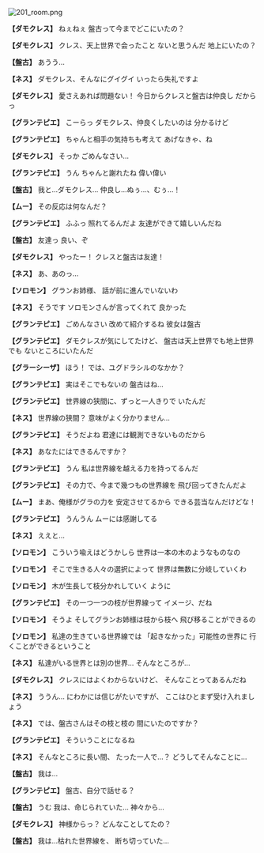 
![201_room.png](../images/backgrounds/201_room.png)

**【ダモクレス】**
ねぇねぇ
盤古って今までどこにいたの？

**【ダモクレス】**
クレス、天上世界で会ったこと
ないと思うんだ
地上にいたの？

**【盤古】**
あうう…

**【ネス】**
ダモクレス、そんなにグイグイ
いったら失礼ですよ

**【ダモクレス】**
愛さえあれば問題ない！
今日からクレスと盤古は仲良し
だからっ

**【グランテピエ】**
こーらっ
ダモクレス、仲良くしたいのは
分かるけど

**【グランテピエ】**
ちゃんと相手の気持ちも考えて
あげなきゃ、ね

**【ダモクレス】**
そっか
ごめんなさい…

**【グランテピエ】**
うん
ちゃんと謝れたね
偉い偉い

**【盤古】**
我と…ダモクレス…
仲良し…ぬぅ…、むぅ…！

**【ムー】**
その反応は何なんだ？

**【グランテピエ】**
ふふっ
照れてるんだよ
友達ができて嬉しいんだね

**【盤古】**
友達っ
良い、ぞ

**【ダモクレス】**
やったー！
クレスと盤古は友達！

**【ネス】**
あ、あのっ…

**【ソロモン】**
グランお姉様、
話が前に進んでいないわ

**【ネス】**
そうです
ソロモンさんが言ってくれて
良かった

**【グランテピエ】**
ごめんなさい
改めて紹介するね
彼女は盤古

**【グランテピエ】**
ダモクレスが気にしてたけど、
盤古は天上世界でも地上世界でも
ないところにいたんだ

**【グラーシーザ】**
ほう！
では、ユグドラシルのなかか？

**【グランテピエ】**
実はそこでもないの
盤古はね…

**【グランテピエ】**
世界線の狭間に、ずっと一人きりで
いたんだ

**【ネス】**
世界線の狭間？
意味がよく分かりません…

**【グランテピエ】**
そうだよね
君達には観測できないものだから

**【ネス】**
あなたにはできるんですか？

**【グランテピエ】**
うん
私は世界線を越える力を持ってるんだ

**【グランテピエ】**
その力で、今まで幾つもの世界線を
飛び回ってきたんだよ

**【ムー】**
まあ、俺様がグラの力を
安定させてるから
できる芸当なんだけどな！

**【グランテピエ】**
うんうん
ムーには感謝してる

**【ネス】**
ええと…

**【ソロモン】**
こういう喩えはどうかしら
世界は一本の木のようなものなの

**【ソロモン】**
そこで生きる人々の選択によって
世界は無数に分岐していくわ

**【ソロモン】**
木が生長して枝分かれしていく
ように

**【グランテピエ】**
その一つ一つの枝が世界線って
イメージ、だね

**【ソロモン】**
そうよ
そしてグランお姉様は枝から枝へ
飛び移ることができるの

**【ソロモン】**
私達の生きている世界線では
「起きなかった」可能性の世界に
行くことができるということ

**【ネス】**
私達がいる世界とは別の世界…
そんなところが…

**【ダモクレス】**
クレスにはよくわからないけど、
そんなことってあるんだね

**【ネス】**
ううん…
にわかには信じがたいですが、
ここはひとまず受け入れましょう

**【ネス】**
では、盤古さんはその枝と枝の
間にいたのですか？

**【グランテピエ】**
そういうことになるね

**【ネス】**
そんなところに長い間、
たった一人で…？
どうしてそんなことに…

**【盤古】**
我は…

**【グランテピエ】**
盤古、自分で話せる？

**【盤古】**
うむ
我は、命じられていた…
神々から…

**【ダモクレス】**
神様からっ？
どんなことしてたの？

**【盤古】**
我は…枯れた世界線を、
断ち切っていた…